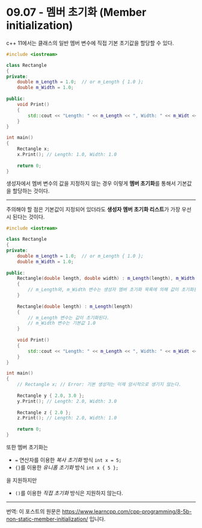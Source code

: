 # 09.07 - 멤버 초기화 (Member initialization)

c++ 11에서는 클래스의 일반 멤버 변수에 직접 기본 초기값을 할당할 수 있다.

```cpp
#include <iostream>

class Rectangle
{
private:
    double m_Length = 1.0;  // or m_Length { 1.0 };
	double m_Width = 1.0;
    
public:
    void Print()
    {
        std::cout << "Length: " << m_Length << ", Width: " << m_Widt << std::endl;
    }    
}

int main()
{
    Rectangle x;
    x.Print(); // Length: 1.0, Width: 1.0
    
    return 0;
}
```

생성자에서 멤버 변수의 값을 지정하지 않는 경우 이렇게 **멤버 초기화**를 통해서 기본값을 할당하는 것이다.

---

주의해야 할 점은 기본값이 지정되어 있더라도 **생성자 멤버 초기화 리스트**가 가장 우선시 된다는 것이다.

```cpp
#include <iostream>

class Rectangle
{
private:
    double m_Length = 1.0;  // or m_Length { 1.0 };
	double m_Width = 1.0;
    
public:
    Rectangle(double length, double width) : m_Length(length), m_Width(width)
    {
        // m_Length와, m_Width 변수는 생성자 멤버 초기화 목록에 의해 값이 초기화된다. (기본값이 사용되지 않는다.)
    }
    
    Rectangle(double length) : m_Length(length)
    {
        // m_Length 변수는 값이 초기화된다.
        // m_Width 변수는 기본값 1.0
    }
    
    void Print()
    {
        std::cout << "Length: " << m_Length << ", Width: " << m_Widt << std::endl;
    }    
}

int main()
{
    // Rectangle x; // Error: 기본 생성자는 이제 암시적으로 생기지 않는다.
    
    Rectangle y { 2.0, 3.0 };
    y.Print(); // Length: 2.0, Width: 3.0
    
    Rectangle z { 2.0 };
    z.Print(); // Length: 2.0, Width: 1.0
    
    return 0;
}
```

또한 멤버 초기화는

- `=`  연산자를 이용한 *복사 초기화* 방식 `int x = 5;`
- `{}`를 이용한 *유니폼 초기화* 방식 `int x { 5 };` 

을 지원하지만

- `()`를 이용한 *직접 초기화* 방식은 지원하지 않는다.

---

번역: 이 포스트의 원문은 https://www.learncpp.com/cpp-programming/8-5b-non-static-member-initialization/ 입니다.